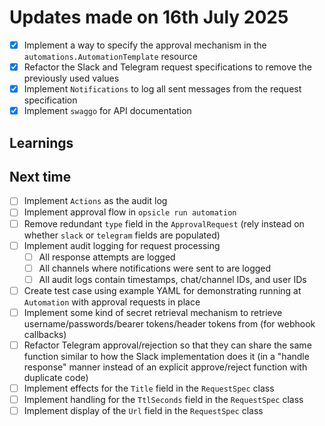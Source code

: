 # Updates made on 16th July 2025

- [x] Implement a way to specify the approval mechanism in the `automations.AutomationTemplate` resource
- [x] Refactor the Slack and Telegram request specifications to remove the previously used values
- [x] Implement `Notifications` to log all sent messages from the request specification
- [x] Implement `swaggo` for API documentation

## Learnings

## Next time

- [ ] Implement `Actions` as the audit log
- [ ] Implement approval flow in `opsicle run automation` 
- [ ] Remove redundant `type` field in the `ApprovalRequest` (rely instead on whether `slack` or `telegram` fields are populated)
- [ ] Implement audit logging for request processing
  - [ ] All response attempts are logged
  - [ ] All channels where notifications were sent to are logged
  - [ ] All audit logs contain timestamps, chat/channel IDs, and user IDs
- [ ] Create test case using example YAML for demonstrating running at `Automation` with approval requests in place
- [ ] Implement some kind of secret retrieval mechanism to retrieve username/passwords/bearer tokens/header tokens from (for webhook callbacks)
- [ ] Refactor Telegram approval/rejection so that they can share the same function similar to how the Slack implementation does it (in a "handle response" manner instead of an explicit approve/reject function with duplicate code)
- [ ] Implement effects for the `Title` field in the `RequestSpec` class
- [ ] Implement handling for the `TtlSeconds` field in the `RequestSpec` class
- [ ] Implement display of the `Url` field in the `RequestSpec` class
